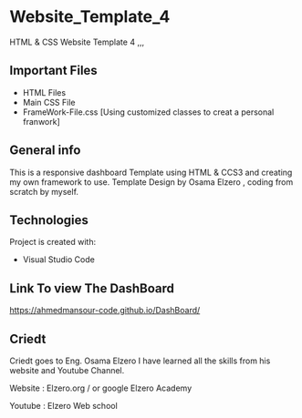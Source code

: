 # Website_Template_4
HTML & CSS Website Template 4
,,,

## Important Files
* HTML Files
* Main CSS File
* FrameWork-File.css [Using customized classes to creat a personal franwork]

## General info
This is a responsive dashboard Template using HTML & CCS3 and creating my own framework to use.
Template Design by Osama Elzero , coding from scratch by myself.
	
## Technologies
Project is created with:
* Visual Studio Code
	

## Link To view The DashBoard
	
https://ahmedmansour-code.github.io/DashBoard/


## Criedt 

Criedt goes to Eng. Osama Elzero I have learned all the skills from his website and Youtube Channel.

Website : Elzero.org / or google Elzero Academy

Youtube : Elzero Web school



